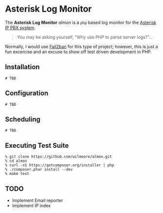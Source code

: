 # Asterisk Log Monitor

The **Asterisk Log Monitor** _almon_ is a `php` based log monitor for the [Asterisk IP PBX system][asterisk].

> You may be asking yourself, "Why use PHP to parse server logs?"...

Normally, I would use [Fail2ban][] for this type of project; however, this is just a fun excercise and an excuse to show off test driven development in PHP.

## Installation

```
# TBD
```

## Configuration

```
# TBD
```

## Scheduling

```
# TBD
```

## Executing Test Suite

```
% git clone https://github.com/wilmoore/almon.git
% cd almon
% curl -sS https://getcomposer.org/installer | php
% ./composer.phar install --dev
% make test
```

## TODO

- Implement Email reporter
- Implement IP index


[asterisk]:   http://www.asterisk.org/
[fail2ban]:   http://www.fail2ban.org/
